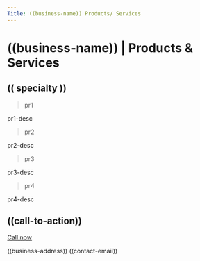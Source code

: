 ```yaml
---
Title: ((business-name)) Products/ Services
---
```

# ((business-name)) | Products & Services
## (( specialty ))
> pr1

  pr1-desc

> pr2

  pr2-desc

> pr3

  pr3-desc

> pr4

  pr4-desc

## ((call-to-action))

[Call now](((business-number)))

((business-address))
((contact-email))
